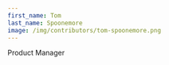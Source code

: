 ```yaml
---
first_name: Tom
last_name: Spoonemore
image: /img/contributors/tom-spoonemore.png
---
```

Product Manager